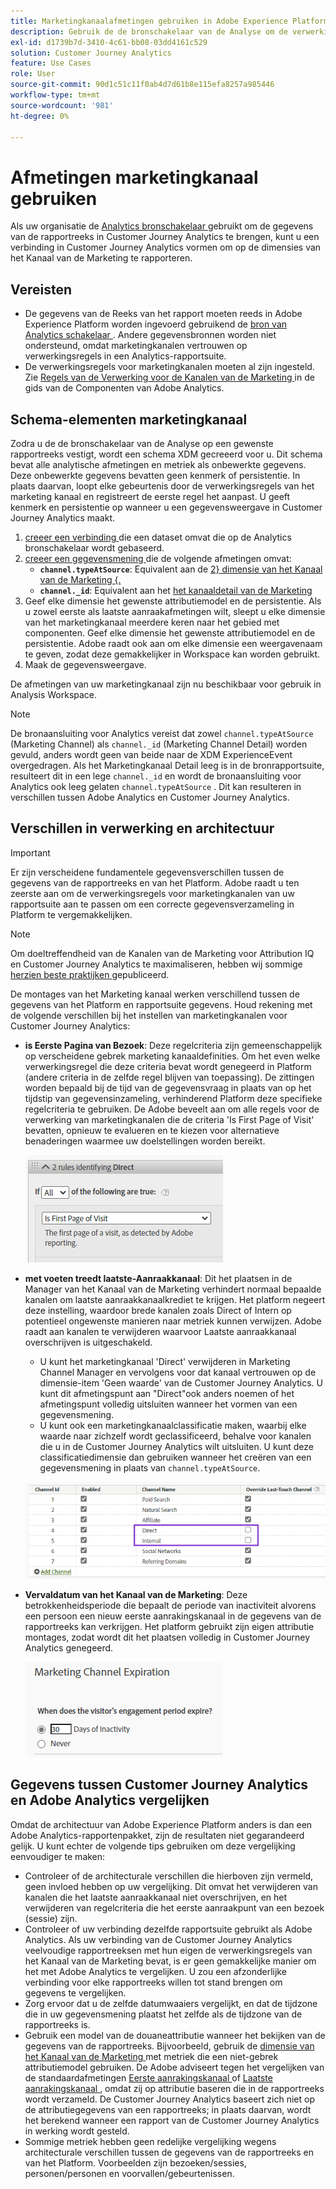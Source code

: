 ```yaml
---
title: Marketingkanaalafmetingen gebruiken in Adobe Experience Platform
description: Gebruik de de bronschakelaar van de Analyse om de verwerkingsregels van het Kanaal van de Marketing in Adobe Experience Platform te brengen.
exl-id: d1739b7d-3410-4c61-bb08-03dd4161c529
solution: Customer Journey Analytics
feature: Use Cases
role: User
source-git-commit: 90d1c51c11f0ab4d7d61b8e115efa8257a985446
workflow-type: tm+mt
source-wordcount: '981'
ht-degree: 0%

---
```


# Afmetingen marketingkanaal gebruiken

Als uw organisatie de [ Analytics bronschakelaar ](https://experienceleague.adobe.com/docs/experience-platform/sources/connectors/adobe-applications/analytics.html) gebruikt om de gegevens van de rapportreeks in Customer Journey Analytics te brengen, kunt u een verbinding in Customer Journey Analytics vormen om op de dimensies van het Kanaal van de Marketing te rapporteren.

## Vereisten

* De gegevens van de Reeks van het rapport moeten reeds in Adobe Experience Platform worden ingevoerd gebruikend de [ bron van Analytics schakelaar ](https://experienceleague.adobe.com/docs/experience-platform/sources/connectors/adobe-applications/analytics.html). Andere gegevensbronnen worden niet ondersteund, omdat marketingkanalen vertrouwen op verwerkingsregels in een Analytics-rapportsuite.
* De verwerkingsregels voor marketingkanalen moeten al zijn ingesteld. Zie [ Regels van de Verwerking voor de Kanalen van de Marketing ](https://experienceleague.adobe.com/docs/analytics/admin/admin-tools/manage-report-suites/edit-report-suite/marketing-channels/c-rules.html) in de gids van de Componenten van Adobe Analytics.

## Schema-elementen marketingkanaal

Zodra u de de bronschakelaar van de Analyse op een gewenste rapportreeks vestigt, wordt een schema XDM gecreeerd voor u. Dit schema bevat alle analytische afmetingen en metriek als onbewerkte gegevens. Deze onbewerkte gegevens bevatten geen kenmerk of persistentie. In plaats daarvan, loopt elke gebeurtenis door de verwerkingsregels van het marketing kanaal en registreert de eerste regel het aanpast. U geeft kenmerk en persistentie op wanneer u een gegevensweergave in Customer Journey Analytics maakt.

1. [ creeer een verbinding ](/help/connections/create-connection.md) die een dataset omvat die op de Analytics bronschakelaar wordt gebaseerd.
2. [ creeer een gegevensmening ](/help/data-views/create-dataview.md) die de volgende afmetingen omvat:
   * **`channel.typeAtSource`**: Equivalent aan de [ 2} dimensie van het Kanaal van de Marketing {.](https://experienceleague.adobe.com/docs/analytics/components/dimensions/marketing-channel.html)
   * **`channel._id`**: Equivalent aan het [ het kanaaldetail van de Marketing ](https://experienceleague.adobe.com/docs/analytics/components/dimensions/marketing-detail.html)
3. Geef elke dimensie het gewenste attributiemodel en de persistentie. Als u zowel eerste als laatste aanraakafmetingen wilt, sleept u elke dimensie van het marketingkanaal meerdere keren naar het gebied met componenten. Geef elke dimensie het gewenste attributiemodel en de persistentie. Adobe raadt ook aan om elke dimensie een weergavenaam te geven, zodat deze gemakkelijker in Workspace kan worden gebruikt.
4. Maak de gegevensweergave.

De afmetingen van uw marketingkanaal zijn nu beschikbaar voor gebruik in Analysis Workspace.

>[!NOTE]
>
> De bronaansluiting voor Analytics vereist dat zowel `channel.typeAtSource` (Marketing Channel) als `channel._id` (Marketing Channel Detail) worden gevuld, anders wordt geen van beide naar de XDM ExperienceEvent overgedragen. Als het Marketingkanaal Detail leeg is in de bronrapportsuite, resulteert dit in een lege `channel._id` en wordt de bronaansluiting voor Analytics ook leeg gelaten `channel.typeAtSource` . Dit kan resulteren in verschillen tussen Adobe Analytics en Customer Journey Analytics.

## Verschillen in verwerking en architectuur

>[!IMPORTANT]
>
>Er zijn verscheidene fundamentele gegevensverschillen tussen de gegevens van de rapportreeks en van het Platform. Adobe raadt u ten zeerste aan om de verwerkingsregels voor marketingkanalen van uw rapportsuite aan te passen om een correcte gegevensverzameling in Platform te vergemakkelijken.

>[!NOTE]
>
>Om doeltreffendheid van de Kanalen van de Marketing voor Attribution IQ en Customer Journey Analytics te maximaliseren, hebben wij sommige [ herzien beste praktijken ](https://experienceleague.adobe.com/docs/analytics/components/marketing-channels/mchannel-best-practices.html) gepubliceerd.

De montages van het Marketing kanaal werken verschillend tussen de gegevens van het Platform en rapportsuite gegevens. Houd rekening met de volgende verschillen bij het instellen van marketingkanalen voor Customer Journey Analytics:

* **is Eerste Pagina van Bezoek**: Deze regelcriteria zijn gemeenschappelijk op verscheidene gebrek marketing kanaaldefinities. Om het even welke verwerkingsregel die deze criteria bevat wordt genegeerd in Platform (andere criteria in de zelfde regel blijven van toepassing). De zittingen worden bepaald bij de tijd van de gegevensvraag in plaats van op het tijdstip van gegevensinzameling, verhinderend Platform deze specifieke regelcriteria te gebruiken. De Adobe beveelt aan om alle regels voor de verwerking van marketingkanalen die de criteria &#39;Is First Page of Visit&#39; bevatten, opnieuw te evalueren en te kiezen voor alternatieve benaderingen waarmee uw doelstellingen worden bereikt.

  ![ Eerste pagina van bezoek ](../assets/first-page-of-visit.png)

* **met voeten treedt laatste-Aanraakkanaal**: Dit het plaatsen in de Manager van het Kanaal van de Marketing verhindert normaal bepaalde kanalen om laatste aanraakkanaalkrediet te krijgen. Het platform negeert deze instelling, waardoor brede kanalen zoals Direct of Intern op potentieel ongewenste manieren naar metriek kunnen verwijzen. Adobe raadt aan kanalen te verwijderen waarvoor Laatste aanraakkanaal overschrijven is uitgeschakeld.
   * U kunt het marketingkanaal &#39;Direct&#39; verwijderen in Marketing Channel Manager en vervolgens voor dat kanaal vertrouwen op de dimensie-item &#39;Geen waarde&#39; van de Customer Journey Analytics. U kunt dit afmetingspunt aan &quot;Direct&quot;ook anders noemen of het afmetingspunt volledig uitsluiten wanneer het vormen van een gegevensmening.
   * U kunt ook een marketingkanaalclassificatie maken, waarbij elke waarde naar zichzelf wordt geclassificeerd, behalve voor kanalen die u in de Customer Journey Analytics wilt uitsluiten. U kunt deze classificatiedimensie dan gebruiken wanneer het creëren van een gegevensmening in plaats van `channel.typeAtSource`.

  ![ Overschrijf laatste aanrakingskanaal ](../assets/override-last-touch-channel.png)

* **Vervaldatum van het Kanaal van de Marketing**: Deze betrokkenheidsperiode die bepaalt de periode van inactiviteit alvorens een persoon een nieuw eerste aanrakingskanaal in de gegevens van de rapportreeks kan verkrijgen. Het platform gebruikt zijn eigen attributie montages, zodat wordt dit het plaatsen volledig in Customer Journey Analytics genegeerd.

  ![ het kanaalvervalsing van de Marketing ](../assets/marketing-channel-expiration.png)

## Gegevens tussen Customer Journey Analytics en Adobe Analytics vergelijken

Omdat de architectuur van Adobe Experience Platform anders is dan een Adobe Analytics-rapportenpakket, zijn de resultaten niet gegarandeerd gelijk. U kunt echter de volgende tips gebruiken om deze vergelijking eenvoudiger te maken:

* Controleer of de architecturale verschillen die hierboven zijn vermeld, geen invloed hebben op uw vergelijking. Dit omvat het verwijderen van kanalen die het laatste aanraakkanaal niet overschrijven, en het verwijderen van regelcriteria die het eerste aanraakpunt van een bezoek (sessie) zijn.
* Controleer of uw verbinding dezelfde rapportsuite gebruikt als Adobe Analytics. Als uw verbinding van de Customer Journey Analytics veelvoudige rapportreeksen met hun eigen de verwerkingsregels van het Kanaal van de Marketing bevat, is er geen gemakkelijke manier om het met Adobe Analytics te vergelijken. U zou een afzonderlijke verbinding voor elke rapportreeks willen tot stand brengen om gegevens te vergelijken.
* Zorg ervoor dat u de zelfde datumwaaiers vergelijkt, en dat de tijdzone die in uw gegevensmening plaatst het zelfde als de tijdzone van de rapportreeks is.
* Gebruik een model van de douaneattributie wanneer het bekijken van de gegevens van de rapportreeks. Bijvoorbeeld, gebruik de [ dimensie van het Kanaal van de Marketing ](https://experienceleague.adobe.com/docs/analytics/components/dimensions/marketing-channel.html) met metriek die een niet-gebrek attributiemodel gebruiken. De Adobe adviseert tegen het vergelijken van de standaardafmetingen [ Eerste aanrakingskanaal ](https://experienceleague.adobe.com/docs/analytics/components/dimensions/first-touch-channel.html) of [ Laatste aanrakingskanaal ](https://experienceleague.adobe.com/docs/analytics/components/dimensions/last-touch-channel.html), omdat zij op attributie baseren die in de rapportreeks wordt verzameld. De Customer Journey Analytics baseert zich niet op de attributiegegevens van een rapportreeks; in plaats daarvan, wordt het berekend wanneer een rapport van de Customer Journey Analytics in werking wordt gesteld.
* Sommige metriek hebben geen redelijke vergelijking wegens architecturale verschillen tussen de gegevens van de rapportreeks en van het Platform. Voorbeelden zijn bezoeken/sessies, personen/personen en voorvallen/gebeurtenissen.
